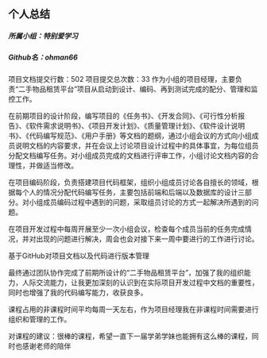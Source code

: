 ## 个人总结
##### 所属小组：特别爱学习
##### Github名：ohman66
项目文档提交行数：502
项目提交总次数：33
作为小组的项目经理，主要负责“二手物品租赁平台”项目从启动到设计、编码、再到测试完成的配分、管理和监控工作。

在前期项目的设计阶段，编写项目的《任务书》、《开发合同》、《可行性分析报告》、《软件需求说明书》、《项目开发计划》、《质量管理计划》、《软件设计说明书》、《代码编写规范》、《用户手册》等文档的题纲，通过小组会议的方式向小组成员说明文档的内容要求，并在会议上讨论项目设计过程中的具体事宜，为每位组员分配文档编写任务。对小组成员完成的文档进行评审工作，小组讨论文档内容的合理性，并做适当修改。


在项目编码阶段，负责搭建项目代码框架，组织小组成员讨论各自擅长的领域，根据每个人的情况分配代码编写任务，主要包括前端和后端以及数据库的设计三部分。对小组成员编码过程中遇到的问题，采取组员讨论的方式一起解决所遇到的问题。

在项目开发过程中每周开展至少一次小组会议，检查每个成员当前的任务完成情况，并对出现的问题进行解决，周会也会对接下来一周中要进行的工作进行讨论。

基于GitHub对项目文档以及代码进行版本管理

最终通过团队协作完成了前期所设计的“二手物品租赁平台”，加强了我的组织能力，人际交流能力，让我更加深刻的认识到在实际项目开发过程中文档的重要性，同时也增强了我的代码编写能力，收获良多。

课程占用的非课程时间平均每周一天左右，作为项目经理我在非课程时间需要进行组织和管理的工作。

对课程的建议：很棒的课程，希望一直下一届学弟学妹也能拥有这么棒的课程，同时也感谢老师的陪伴